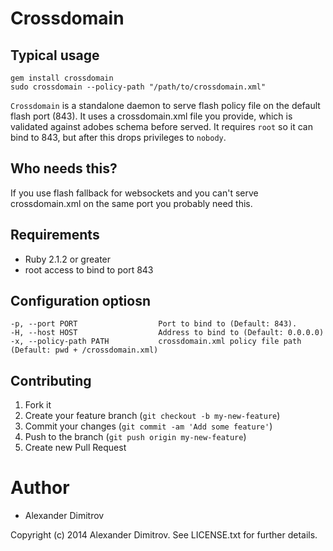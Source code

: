 # Crossdomain

## Typical usage

```
gem install crossdomain
sudo crossdomain --policy-path "/path/to/crossdomain.xml"
```

`Crossdomain` is a standalone daemon to serve flash policy file on the default flash port (843). It uses a crossdomain.xml file you provide, which is validated against adobes schema before served. It requires `root` so it can bind to 843, but after this drops privileges to `nobody`.

## Who needs this?
If you use flash fallback for websockets and you can't serve crossdomain.xml on the same port you probably need this.

## Requirements

- Ruby 2.1.2 or greater
- root access to bind to port 843

## Configuration optiosn
```
-p, --port PORT                  Port to bind to (Default: 843).
-H, --host HOST                  Address to bind to (Default: 0.0.0.0)
-x, --policy-path PATH           crossdomain.xml policy file path (Default: pwd + /crossdomain.xml)

```


## Contributing

1. Fork it
2. Create your feature branch (`git checkout -b my-new-feature`)
3. Commit your changes (`git commit -am 'Add some feature'`)
4. Push to the branch (`git push origin my-new-feature`)
5. Create new Pull Request

# Author

- Alexander Dimitrov

Copyright (c) 2014 Alexander Dimitrov. See LICENSE.txt for further details.